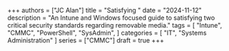 +++
authors = ["JC Alan"]
title = "Satisfying "
date = "2024-11-12"
description = "An Intune and Windows focused guide to satisfying two critical security standards regarding removable media."
tags = [
    "Intune",
    "CMMC",
    "PowerShell",
    "SysAdmin",
]
categories = [
    "IT",
    "Systems Administration"
]
series = ["CMMC"]
draft = true 
+++